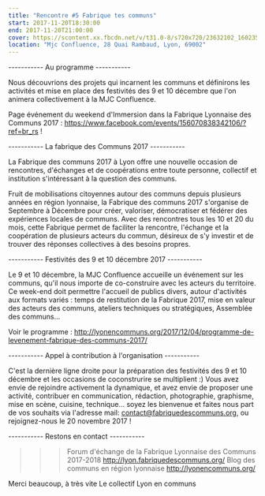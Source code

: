 ```yaml
---
title: "Rencontre #5 Fabrique tes communs"
start: 2017-11-20T18:30:00
end: 2017-11-20T21:00:00
cover: https://scontent.xx.fbcdn.net/v/t31.0-8/s720x720/23632102_1602358939824566_3241716613290644072_o.jpg?oh=087cefe73e4e66768e09ae8a1b406cd6&oe=5B4732D5
location: "Mjc Confluence, 28 Quai Rambaud, Lyon, 69002"
---
```

 ----------- Au programme -----------

Nous découvrions des projets qui incarnent les communs et définirons les activités et mise en place des festivités des 9 et 10 décembre que l'on animera collectivement à la MJC Confluence.

Page événement du weekend d'Immersion dans la Fabrique Lyonnaise des Communs 2017 : https://www.facebook.com/events/156070838342106/?ref=br_rs !


----------- La fabrique des Communs 2017 -----------

La Fabrique des communs 2017 à Lyon offre une nouvelle occasion de rencontres, d'échanges et de coopérations entre toute personne, collectif et institution s'intéressant à la question des communs.

Fruit de mobilisations citoyennes autour des communs depuis plusieurs années en région lyonnaise, la Fabrique des communs 2017 s'organise de Septembre à Décembre pour créer, valoriser, démocratiser et fédérer des expériences locales de communs. Avec des rencontres tous les 10 et 20 du mois, cette Fabrique permet de faciliter la rencontre, l'échange et la coopération de plusieurs acteurs du commun, désireux de s'y investir et de trouver des réponses collectives à des besoins propres.


----------- Festivités des 9 et 10 décembre 2017 -----------

Le 9 et 10 décembre, la MJC Confluence accueille un événement sur les communs, qu'il nous importe de co-construire avec les acteurs du territoire. Ce week-end doit permettre l'accueil de publics divers, autour d'activités aux formats variés : temps de restitution de la Fabrique 2017, mise en valeur des acteurs des communs, ateliers techniques ou stratégiques, Assemblée des communs...

Voir le programme : http://lyonencommuns.org/2017/12/04/programme-de-levenement-fabrique-des-communs-2017/


----------- Appel à contribution à l'organisation -----------

C'est la dernière ligne droite pour la préparation des festivités des 9 et 10 décembre et les occasions de coconstrurire se multiplient :) Vous avez envie de rejoindre activement la dynamique, et avez envie de proposer une activité, contribuer en communication, rédaction, photographie, graphisme, mise en scène, cuisine, technique... soyez les bienvenue et faites nous part de vos souhaits via l'adresse mail: contact@fabriquedescommuns.org, ou rejoignez-nous le 20 novembre 2017 !


----------- Restons en contact -----------

>>> Forum d'échange de la Fabrique Lyonnaise des Communs 2017-2018 http://lyon.fabriquedescommuns.org/
>>> Blog des communs en région lyonnaise http://lyonencommuns.org/


Merci beaucoup, à très vite
Le collectif Lyon en communs
